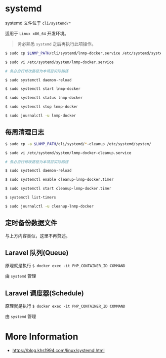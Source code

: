 # systemd

systemd 文件位于 `cli/systemd/*`

适用于 `Linux x86_64` 开发环境。

>务必熟悉 `systemd` 之后再执行此项操作。

```bash
$ sudo cp $LNMP_PATH/cli/systemd/lnmp-docker.service /etc/systemd/system/

$ sudo vi /etc/systemd/system/lnmp-docker.service

# 务必自行修改路径为本项目实际路径

$ sudo systemctl daemon-reload

$ sudo systemctl start lnmp-docker

$ sudo systemctl status lnmp-docker

$ sudo systemctl stop lnmp-docker

$ sudo journalctl -u lnmp-docker
```

## 每周清理日志

```bash
$ sudo cp -a $LNMP_PATH/cli/systemd/*-cleanup /etc/systemd/system/

$ sudo vi /etc/systemd/system/lnmp-docker-cleanup.service

# 务必自行修改路径为本项目实际路径

$ sudo systemctl daemon-reload

$ sudo systemctl enable cleanup-lnmp-docker.timer

$ sudo systemctl start cleanup-lnmp-docker.timer

$ systemctl list-timers

$ sudo journalctl -u cleanup-lnmp-docker
```

## 定时备份数据文件

与上方内容类似，这里不再赘述。

## Laravel 队列(Queue)

原理就是执行 `$ docker exec -it PHP_CONTAINER_ID COMMAND`

由 `systemd` 管理

## Laravel 调度器(Schedule)

原理就是执行 `$ docker exec -it PHP_CONTAINER_ID COMMAND`

由 `systemd` 管理

# More Information

* https://blog.khs1994.com/linux/systemd.html
